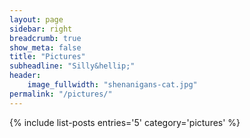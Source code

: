 ```yaml
---
layout: page
sidebar: right
breadcrumb: true
show_meta: false
title: "Pictures"
subheadline: "Silly&hellip;"
header:
    image_fullwidth: "shenanigans-cat.jpg"
permalink: "/pictures/"
---
```

{% include list-posts entries='5' category='pictures' %}